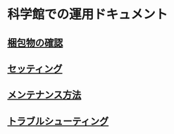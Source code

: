 
# 科学館での運用ドキュメント  

## [梱包物の確認](https://github.com/muro-tani/trybotsKagakukanProject/blob/master/doc/check.md)  

## [セッティング](https://github.com/muro-tani/trybotsKagakukanProject/blob/master/doc/setting.md)  

## [メンテナンス方法](https://github.com/muro-tani/trybotsKagakukanProject/blob/master/doc/maintenance.md)  

## [トラブルシューティング](https://github.com/muro-tani/trybotsKagakukanProject/blob/master/doc/troubleShooting.md)  


